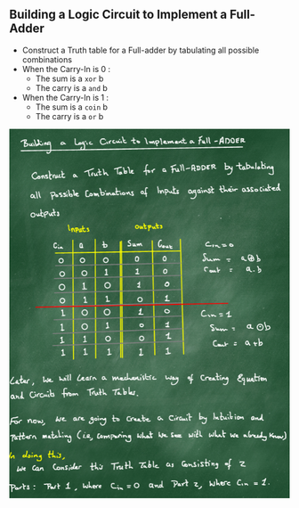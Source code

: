 ## Building a Logic Circuit to Implement a Full-Adder
- Construct a Truth table for a Full-adder by tabulating all possible combinations
- When the Carry-In is 0 : 
    - The sum is a `xor` b
    - The carry is a `and` b
- When the Carry-In is 1 :
    - The sum is a `coin` b
    - The carry is a `or` b

![FullAdderLogic](FullAdderLogic.png)